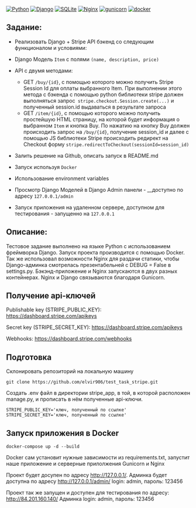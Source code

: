 [![Python](https://img.shields.io/badge/-Python-464646?style=flat-square&logo=Python)](https://www.python.org/)
[![Django](https://img.shields.io/badge/-Django-464646?style=flat-square&logo=Django)](https://www.djangoproject.com/)
[![SQLite](https://img.shields.io/badge/-SQLite-464646?style=flat-square&logo=SQLite)](https://www.sqlite.org/)
[![Nginx](https://img.shields.io/badge/-NGINX-464646?style=flat-square&logo=NGINX)](https://nginx.org/ru/)
[![gunicorn](https://img.shields.io/badge/-gunicorn-464646?style=flat-square&logo=gunicorn)](https://gunicorn.org/)
[![docker](https://img.shields.io/badge/-Docker-464646?style=flat-square&logo=docker)](https://www.docker.com/)

Задание:
-------

- Реализовать Django + Stripe API бэкенд со следующим функционалом и условиями:
- Django Модель `Item` с полями `(name, description, price) `
- API с двумя методами:
    * GET `/buy/{id}`, c помощью которого можно получить Stripe Session Id для оплаты выбранного Item. При выполнении
      этого метода c бэкенда с помощью python библиотеки stripe должен выполняться
      запрос` stripe.checkout.Session.create(...)` и полученный session.id выдаваться в результате запроса
    * GET `/item/{id}`, c помощью которого можно получить простейшую HTML страницу, на которой будет информация о
      выбранном `Item` и кнопка Buy. По нажатию на кнопку Buy должен происходить запрос на `/buy/{id}`, получение
      session_id и далее с помощью JS библиотеки Stripe происходить редирект на Checkout
      форму `stripe.redirectToCheckout(sessionId=session_id)`

- Залить решение на Github, описать запуск в README.md

- Запуск используя `Docker`

- Использование environment variables

- Просмотр Django Моделей в Django Admin панели - __доступно по адресу `127.0.0.1/admin`

- Запуск приложения на удаленном сервере, доступном для тестирования - запущенно на `127.0.0.1`

Описание:
-------------------------
Тестовое задание выполнено на языке Python с использованием фреймворка Django. Запуск проекта производится с помощью Doсker. Так же использовал возможности Nginx для раздачи статики, чтобы Django-админка смотрелась презентабельней с DEBUG = False в settings.py. Бэкэнд-приложение и Nginx запускаются в двух разных контейнерах. Nginx и Django связываются благодаря Gunicorn.

Получение api-ключей
-------------------------

Publishable key (STRIPE_PUBLIC_KEY):
https://dashboard.stripe.com/apikeys

Secret key (STRIPE_SECRET_KEY):
https://dashboard.stripe.com/apikeys

Webhooks:
https://dashboard.stripe.com/webhooks


Подготовка
------

Склонировать репозиторий на локальную машину
```
git clone https://github.com/elvir906/test_task_stripe.git
```
Создать .env файл в директории stripe_app, в той, в которой расположен manage.py,
и прописать в нём полученные api-ключи. 

```
STRIPE_PUBLIC_KEY='ключ, полученный по ссылке'
STRIPE_SECRET_KEY='ключ, полученный по ссылке'

```

Запуск приложения в Docker
------
```
docker-compose up -d --build
```
Docker сам установит нужные зависимости из requirements.txt, запустит наше приложение
и серверные прилолжения Gunicorn и Nginx

Проект будет досупен по адресу http://127.0.0.1/.
Админка будет доступна по адресу http://127.0.0.1/admin/
login: admin, пароль: 123456

Проект так же запущен и доступен для тестирования по адресу: http://84.201.160.140/
Админка login: admin, пароль: 123456
